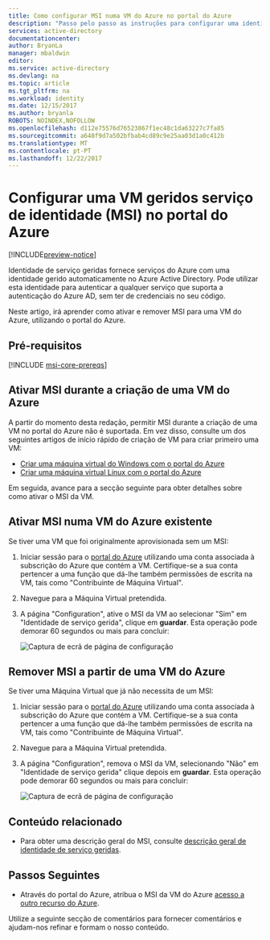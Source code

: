 ```yaml
---
title: Como configurar MSI numa VM do Azure no portal do Azure
description: "Passo pelo passo as instruções para configurar uma identidade de serviço geridas (MSI) na VM do Azure, utilizando o portal do Azure."
services: active-directory
documentationcenter: 
author: BryanLa
manager: mbaldwin
editor: 
ms.service: active-directory
ms.devlang: na
ms.topic: article
ms.tgt_pltfrm: na
ms.workload: identity
ms.date: 12/15/2017
ms.author: bryanla
ROBOTS: NOINDEX,NOFOLLOW
ms.openlocfilehash: d112e75576d76523867f1ec48c1da63227c7fa85
ms.sourcegitcommit: a648f9d7a502bfbab4cd89c9e25aa03d1a0c412b
ms.translationtype: MT
ms.contentlocale: pt-PT
ms.lasthandoff: 12/22/2017
---
```

# <a name="configure-a-vm-managed-service-identity-msi-using-the-azure-portal"></a>Configurar uma VM geridos serviço de identidade (MSI) no portal do Azure

[!INCLUDE[preview-notice](~/includes/active-directory-msi-preview-notice-ua.md)]

Identidade de serviço geridas fornece serviços do Azure com uma identidade gerido automaticamente no Azure Active Directory. Pode utilizar esta identidade para autenticar a qualquer serviço que suporta a autenticação do Azure AD, sem ter de credenciais no seu código. 

Neste artigo, irá aprender como ativar e remover MSI para uma VM do Azure, utilizando o portal do Azure.

## <a name="prerequisites"></a>Pré-requisitos

[!INCLUDE [msi-core-prereqs](~/includes/active-directory-msi-core-prereqs-ua.md)]

## <a name="enable-msi-during-creation-of-an-azure-vm"></a>Ativar MSI durante a criação de uma VM do Azure

A partir do momento desta redação, permitir MSI durante a criação de uma VM no portal do Azure não é suportada. Em vez disso, consulte um dos seguintes artigos de início rápido de criação de VM para criar primeiro uma VM:

- [Criar uma máquina virtual do Windows com o portal do Azure](~/articles/virtual-machines/windows/quick-create-portal.md#create-virtual-machine)
- [Criar uma máquina virtual Linux com o portal do Azure](~/articles/virtual-machines/linux/quick-create-portal.md#create-virtual-machine)  

Em seguida, avance para a secção seguinte para obter detalhes sobre como ativar o MSI da VM.

## <a name="enable-msi-on-an-existing-azure-vm"></a>Ativar MSI numa VM do Azure existente

Se tiver uma VM que foi originalmente aprovisionada sem um MSI:

1. Iniciar sessão para o [portal do Azure](https://portal.azure.com) utilizando uma conta associada à subscrição do Azure que contém a VM. Certifique-se a sua conta pertencer a uma função que dá-lhe também permissões de escrita na VM, tais como "Contribuinte de Máquina Virtual".

2. Navegue para a Máquina Virtual pretendida.

2. A página "Configuration", ative o MSI da VM ao selecionar "Sim" em "Identidade de serviço gerida", clique em **guardar**. Esta operação pode demorar 60 segundos ou mais para concluir:

   ![Captura de ecrã de página de configuração](~/articles/active-directory/media/msi-qs-configure-portal-windows-vm/create-windows-vm-portal-configuration-blade.png)  

## <a name="remove-msi-from-an-azure-vm"></a>Remover MSI a partir de uma VM do Azure

Se tiver uma Máquina Virtual que já não necessita de um MSI:

1. Iniciar sessão para o [portal do Azure](https://portal.azure.com) utilizando uma conta associada à subscrição do Azure que contém a VM. Certifique-se a sua conta pertencer a uma função que dá-lhe também permissões de escrita na VM, tais como "Contribuinte de Máquina Virtual".

2. Navegue para a Máquina Virtual pretendida.

3. A página "Configuration", remova o MSI da VM, selecionando "Não" em "Identidade de serviço gerida" clique depois em **guardar**. Esta operação pode demorar 60 segundos ou mais para concluir:

   ![Captura de ecrã de página de configuração](~/articles/active-directory/media/msi-qs-configure-portal-windows-vm/create-windows-vm-portal-configuration-blade-disable.png)  

## <a name="related-content"></a>Conteúdo relacionado

- Para obter uma descrição geral do MSI, consulte [descrição geral de identidade de serviço geridas](msi-overview.md).

## <a name="next-steps"></a>Passos Seguintes

- Através do portal do Azure, atribua o MSI da VM do Azure [acesso a outro recurso do Azure](msi-howto-assign-access-portal.md).

Utilize a seguinte secção de comentários para fornecer comentários e ajudam-nos refinar e formam o nosso conteúdo.
